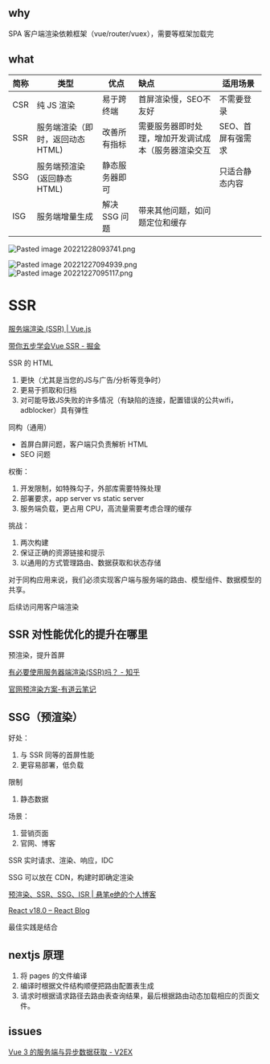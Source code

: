 
## why

SPA 客户端渲染依赖框架（vue/router/vuex），需要等框架加载完

## what


| 简称 | 类型               | 优点          | 缺点                             | 适用场景       |
| ---- | ------------------ | ------------- |:-------------------------------- | -------------- |
| CSR  | 纯 JS 渲染         | 易于跨终端    |       首屏渲染慢，SEO不友好                         | 不需要登录     |
| SSR  | 服务端渲染（即时，返回动态 HTML) | 改善所有指标  | 需要服务器即时处理，增加开发调试成本（服务器渲染交互 |     SEO、首屏有强需求           |
| SSG  | 服务端预渲染(返回静态 HTML)       |   静态服务器即可            |                                  | 只适合静态内容 |
| ISG  | 服务端增量生成           | 解决 SSG 问题 | 带来其他问题，如问题定位和缓存   |                |



![Pasted image 20221228093741.png](https://img.oaker.bid/?url=http://tvax1.sinaimg.cn/large/4e5d3ea7gy1h9plzy33baj21c00r8qsc.jpg)

![Pasted image 20221227094939.png](https://img.oaker.bid/?url=http://tvax1.sinaimg.cn/large/4e5d3ea7gy1h9pm0f6relj20og0b8wlf.jpg)
![Pasted image 20221227095117.png](https://img.oaker.bid/?url=http://tvax1.sinaimg.cn/large/4e5d3ea7gy1h9pm102k1gj23js298npd.jpg)

# SSR

[服务端渲染 (SSR) | Vue.js](https://cn.vuejs.org/guide/scaling-up/ssr.html#why-ssr)

[带你五步学会Vue SSR - 掘金](https://juejin.im/post/5bbda9ed5188255c8f06c0dc)

SSR 的 HTML

1. 更快（尤其是当您的JS与广告/分析等竞争时）
2. 更易于抓取和归档
3. 对可能导致JS失败的许多情况（有缺陷的连接，配置错误的公共wifi，adblocker）具有弹性

同构（通用）

- 首屏白屏问题，客户端只负责解析 HTML
- SEO 问题

权衡：
1. 开发限制，如特殊勾子，外部库需要特殊处理
2. 部署要求，app server vs static server
3. 服务端负载，更占用 CPU，高流量需要考虑合理的缓存

挑战：
1. 两次构建
2. 保证正确的资源链接和提示
3. 以通用的方式管理路由、数据获取和状态存储

对于同构应用来说，我们必须实现客户端与服务端的路由、模型组件、数据模型的共享。

后续访问用客户端渲染

## SSR 对性能优化的提升在哪里

预渲染，提升首屏

[有必要使用服务器端渲染(SSR)吗？ - 知乎](https://www.zhihu.com/question/308792091/answer/575636896)

[官网预渲染方案-有道云笔记](https://note.youdao.com/ynoteshare1/index.html?id=9174b59418d987cd810dc058a7b6a121&type=note)

## SSG（预渲染）

好处：
1. 与 SSR 同等的首屏性能
2. 更容易部署，低负载

限制
1. 静态数据

场景：
1. 营销页面
2. 官网、博客

SSR 实时请求、渲染、响应，IDC

SSG 可以放在 CDN，构建时即确定渲染

[预渲染、SSR、SSG、ISR | 悬笔e绝的个人博客](https://www.xuanbiyijue.com/2021/08/17/%E9%A2%84%E6%B8%B2%E6%9F%93%E3%80%81SSR%E3%80%81SSG%E3%80%81ISR/)

[React v18.0 – React Blog](https://reactjs.org/blog/2022/03/29/react-v18.html#gradually-adopting-concurrent-features)

最佳实践是结合

## nextjs 原理

1. 将 pages 的文件编译
2. 编译时根据文件结构顺便把路由配置表生成
3. 请求时根据请求路径去路由表查询结果，最后根据路由动态加载相应的页面文件。

## issues

[Vue 3 的服务端与异步数据获取 - V2EX](https://www.v2ex.com/t/845794)

